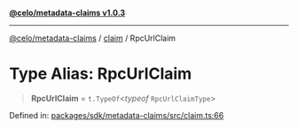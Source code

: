 [**@celo/metadata-claims v1.0.3**](../../README.md)

***

[@celo/metadata-claims](../../README.md) / [claim](../README.md) / RpcUrlClaim

# Type Alias: RpcUrlClaim

> **RpcUrlClaim** = `t.TypeOf`\<*typeof* `RpcUrlClaimType`\>

Defined in: [packages/sdk/metadata-claims/src/claim.ts:66](https://github.com/celo-org/developer-tooling/blob/master/packages/sdk/metadata-claims/src/claim.ts#L66)
